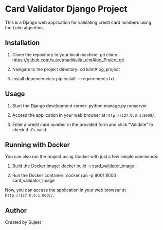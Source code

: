 # Card Validator Django Project

This is a Django web application for validating credit card numbers using the Luhn algorithm.

## Installation

1. Clone the repository to your local machine:
	git clone https://github.com/sujeetmadihalli/LuhnAlog_Project.git

2. Navigate to the project directory:
	cd luhnAlog_project

3. Install dependencies:
	pip install -r requirements.txt


## Usage

1. Start the Django development server:
	python manage.py runserver

2. Access the application in your web browser at `http://127.0.0.1:8000/`.

3. Enter a credit card number in the provided form and click "Validate" to check if it's valid.


## Running with Docker

You can also run the project using Docker with just a few simple commands:

1. Build the Docker image:
docker build -t card_validator_image .

2. Run the Docker container:
docker run -p 8001:8000 card_validator_image

Now, you can access the application in your web browser at `http://127.0.0.1:8001/`.


## Author

Created by Sujeet
